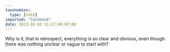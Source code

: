 ```yaml
---
taxonomies:
  type: [note]
imported: "facebook"
date: 2013-02-02 11:27:48-07:00
---
```

Why is it, that in retrospect, everything is so clear and obvious, even though there was nothing unclear or vague to start with?
